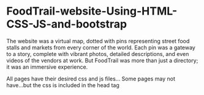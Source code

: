 # FoodTrail-website-Using-HTML-CSS-JS-and-bootstrap
The website was a virtual map, dotted with pins representing street food stalls and markets from every corner of the world. Each pin was a gateway to a story, complete with vibrant photos, detailed descriptions, and even videos of the vendors at work. But FoodTrail was more than just a directory; it was an immersive experience.

All pages have their desired css and js files...
Some pages may not have...but the css is included in the head tag
